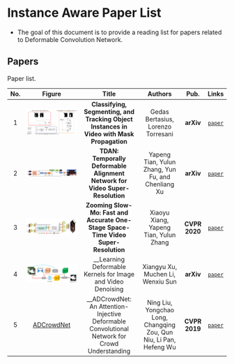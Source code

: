 # Instance Aware Paper List
- The goal of this document is to provide a reading list for papers related to Deformable Convolution Network.

## Papers
Paper list.

|No.|Figure   |Title   |Authors  |Pub.  |Links|
|:-----:|:-----:|:-----:|:-----:|:---:|:------:|
|1|![VIS](data/VIS.png)|__Classifying, Segmenting, and Tracking Object Instances in Video with Mask Propagation__|Gedas Bertasius, Lorenzo Torresani|__arXiv__|[`paper`](https://arxiv.org/abs/1912.04573)|
|2|![TDAN](data/TDAN.png)|__TDAN: Temporally Deformable Alignment Network for Video Super-Resolution__|Yapeng Tian, Yulun Zhang, Yun Fu, and Chenliang Xu|__arXiv__|[`paper`](https://arxiv.org/abs/1812.02898)|
|3|![Zooming-Slow-mo](data/Zooming-Slow-Mo.png)|__Zooming Slow-Mo: Fast and Accurate One-Stage Space-Time Video Super-Resolution__|Xiaoyu Xiang, Yapeng Tian, Yulun Zhang|__CVPR 2020__|[`paper`](https://arxiv.org/abs/2002.11616)|
|4|![Deformable-Kernels](data/Deformable-Kernels.png)|__Learning Deformable Kernels for Image and Video Denoising|Xiangyu Xu, Muchen Li, Wenxiu Sun|__arXiv__|[`paper`](https://arxiv.org/abs/1904.06903)|
|5|[ADCrowdNet](data/ADCrowdNet.png)|__ADCrowdNet: An Attention-Injective Deformable Convolutional Network for Crowd Understanding|Ning Liu, Yongchao Long, Changqing Zou, Qun Niu, Li Pan, Hefeng Wu|__CVPR 2019__|[`paper`](http://openaccess.thecvf.com/content_CVPR_2019/papers/Liu_ADCrowdNet_An_Attention-Injective_Deformable_Convolutional_Network_for_Crowd_Understanding_CVPR_2019_paper.pdf)|
